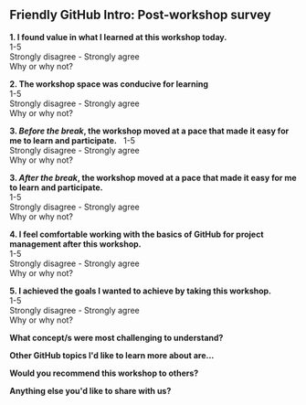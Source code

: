 ## Friendly GitHub Intro: Post-workshop survey ##

**1. I found value in what I learned at this workshop today.**  
1-5  
Strongly disagree - Strongly agree  
Why or why not?  

**2. The workshop space was conducive for learning**  
1-5  
Strongly disagree - Strongly agree  
Why or why not?  

**3. _Before the break_, the workshop moved at a pace that made it easy for me to learn and participate.**  
1-5  
Strongly disagree - Strongly agree  
Why or why not? 

**3. _After the break_, the workshop moved at a pace that made it easy for me to learn and participate.**  
1-5  
Strongly disagree - Strongly agree  
Why or why not? 

**4. I feel comfortable working with the basics of GitHub for project management after this workshop.**  
1-5  
Strongly disagree - Strongly agree  
Why or why not?  

**5. I achieved the goals I wanted to achieve by taking this workshop.**  
1-5  
Strongly disagree - Strongly agree  
Why or why not?  

**What concept/s were most challenging to understand?**

**Other GitHub topics I'd like to learn more about are...**

**Would you recommend this workshop to others?**

**Anything else you'd like to share with us?**

